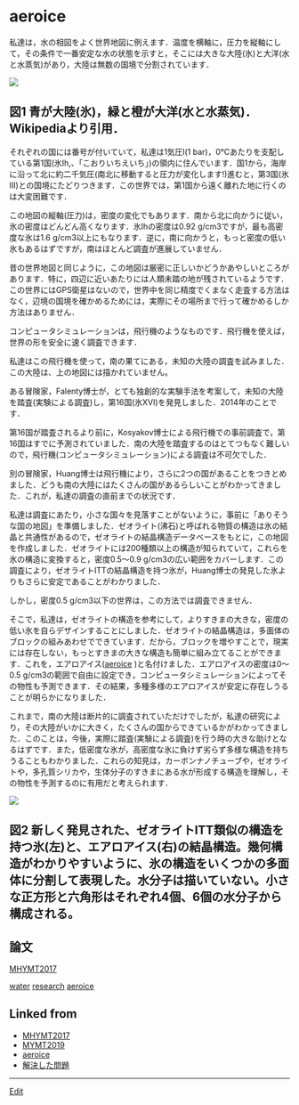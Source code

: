 # aeroice

私達は，水の相図をよく世界地図に例えます．温度を横軸に，圧力を縦軸にして，その条件で一番安定な水の状態を示すと，そこには大きな大陸(氷)と大洋(水と水蒸気)があり，大陸は無数の国境で分割されています．



![](https://upload.wikimedia.org/wikipedia/commons/thumb/0/08/Phase_diagram_of_water.svg/1214px-Phase_diagram_of_water.svg.png)



## 図1 青が大陸(氷)，緑と橙が大洋(水と水蒸気)．Wikipediaより引用．



それぞれの国には番号が付いていて，私達は1気圧l(1 bar)，0℃あたりを支配している第1国(氷Ih,、「こおりいちえいち」)の領内に住んでいます．国1から，海岸に沿って北に約二千気圧(南北に移動すると圧力が変化します!)進むと，第3国(氷III)との国境にたどりつきます．この世界では，第1国から遠く離れた地に行くのは大変困難です．

この地図の縦軸(圧力)は，密度の変化でもあります．南から北に向かうに従い，氷の密度はどんどん高くなります．氷Ihの密度は0.92 g/cm3ですが，最も高密度な氷は1.6 g/cm3以上にもなります．逆に，南に向かうと，もっと密度の低い氷もあるはずですが，南はほとんど調査が進展していません．

昔の世界地図と同じように，この地図は厳密に正しいかどうかあやしいところがあります．特に，四辺に近いあたりには人類未踏の地が残されているようです．この世界にはGPS衛星はないので，世界中を同じ精度でくまなく走査する方法はなく，辺境の国境を確かめるためには，実際にその場所まで行って確かめるしか方法はありません．

コンピュータシミュレーションは，飛行機のようなものです．飛行機を使えば，世界の形を安全に速く調査できます．

私達はこの飛行機を使って，南の果てにある，未知の大陸の調査を試みました．この大陸は、上の地図には描かれていません。

ある冒険家，Falenty博士が，とても独創的な実験手法を考案して，未知の大陸を踏査(実験による調査)し，第16国(氷XVI)を発見しました．2014年のことです．

第16国が踏査されるより前に，Kosyakov博士による飛行機での事前調査で，第16国はすでに予測されていました．南の大陸を踏査するのはとてつもなく難しいので，飛行機(コンピュータシミュレーション)による調査は不可欠でした．

別の冒険家，Huang博士は飛行機により，さらに2つの国があることをつきとめました．どうも南の大陸にはたくさんの国があるらしいことがわかってきました．これが，私達の調査の直前までの状況です．

私達は調査にあたり，小さな国々を見落すことがないように，事前に「ありそうな国の地図」を準備しました．ゼオライト(沸石)と呼ばれる物質の構造は氷の結晶と共通性があるので，ゼオライトの結晶構造データベースをもとに，この地図を作成しました．ゼオライトには200種類以上の構造が知られていて，これらを氷の構造に変換すると，密度0.5～0.9 g/cm3の広い範囲をカバーします．この調査により，ゼオライトITTの結晶構造を持つ氷が，Huang博士の発見した氷よりもさらに安定であることがわかりました．

しかし，密度0.5 g/cm3以下の世界は，この方法では調査できません．

そこで，私達は，ゼオライトの構造を参考にして，よりすきまの大きな，密度の低い氷を自らデザインすることにしました．ゼオライトの結晶構造は，多面体のブロックの組みあわせでできています．だから，ブロックを増やすことで，現実には存在しない，もっとすきまの大きな構造も簡単に組み立てることができます．これを，エアロアイス([aeroice](aeroice.md) )と名付けました．エアロアイスの密度は0～0.5 g/cm3の範囲で自由に設定でき，コンピュータシミュレーションによってその物性も予測できます．その結果，多種多様のエアロアイスが安定に存在しうることが明らかになりました．

これまで，南の大陸は断片的に調査されていただけでしたが，私達の研究により，その大陸がいかに大きく，たくさんの国からできているかがわかってきました．このことは，今後，実際に踏査(実験による調査)を行う時の大きな助けとなるはずです．また，低密度な氷が，高密度な氷に負けず劣らず多様な構造を持ちうることもわかりました．これらの知見は，カーボンナノチューブや，ゼオライトや，多孔質シリカや，生体分子のすきまにある水が形成する構造を理解し，その物性を予測するのに有用だと考えられます．



![](https://i.gyazo.com/5ee235e18c21045ae751bf915aecc332.png)



## 図2 新しく発見された、ゼオライトITT類似の構造を持つ氷(左)と、エアロアイス(右)の結晶構造。幾何構造がわかりやすいように、氷の構造をいくつかの多面体に分割して表現した。水分子は描いていない。小さな正方形と六角形はそれぞれ4個、6個の水分子から構成される。



## 論文

[MHYMT2017](MHYMT2017.md) 





[water](water.md) [research](research.md) [aeroice](aeroice.md) 


## Linked from

* [MHYMT2017](MHYMT2017.md)
* [MYMT2019](MYMT2019.md)
* [aeroice](aeroice.md)
* [解決した問題](解決した問題.md)


----
[Edit](https://github.com/vitroid/vitroid.github.io/edit/master/MD/aeroice.md)
